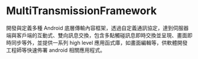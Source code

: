 # MultiTransmissionFramework
開發與定義多種 Android 底層傳輸內容框架，透過自定義通訊協定，達到伺服器端與客戶端的互動式、雙向訊息交換，包含多點觸碰訊息即時交換並呈現、畫面即時同步等外，並提供一系列 high level 應用函式庫，如畫面編輯等，供軟體開發工程師等快速佈署 android 相關應用程式。
